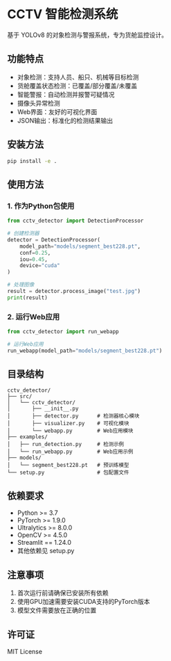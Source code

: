 # CCTV 智能检测系统

基于 YOLOv8 的对象检测与警报系统，专为货舱监控设计。

## 功能特点

- 对象检测：支持人员、船只、机械等目标检测
- 货舱覆盖状态检测：已覆盖/部分覆盖/未覆盖
- 智能警报：自动检测并报警可疑情况
- 摄像头异常检测
- Web界面：友好的可视化界面
- JSON输出：标准化的检测结果输出

## 安装方法

```bash
pip install -e .
```

## 使用方法

### 1. 作为Python包使用

```python
from cctv_detector import DetectionProcessor

# 创建检测器
detector = DetectionProcessor(
    model_path="models/segment_best228.pt",
    conf=0.25,
    iou=0.45,
    device="cuda"
)

# 处理图像
result = detector.process_image("test.jpg")
print(result)
```

### 2. 运行Web应用

```python
from cctv_detector import run_webapp

# 运行Web应用
run_webapp(model_path="models/segment_best228.pt")
```

## 目录结构

```
cctv_detector/
├── src/
│   └── cctv_detector/
│       ├── __init__.py
│       ├── detector.py      # 检测器核心模块
│       ├── visualizer.py    # 可视化模块
│       └── webapp.py        # Web应用模块
├── examples/
│   ├── run_detection.py     # 检测示例
│   └── run_webapp.py        # Web应用示例
├── models/
│   └── segment_best228.pt   # 预训练模型
└── setup.py                 # 包配置文件
```

## 依赖要求

- Python >= 3.7
- PyTorch >= 1.9.0
- Ultralytics >= 8.0.0
- OpenCV >= 4.5.0
- Streamlit == 1.24.0
- 其他依赖见 setup.py

## 注意事项

1. 首次运行前请确保已安装所有依赖
2. 使用GPU加速需要安装CUDA支持的PyTorch版本
3. 模型文件需要放在正确的位置

## 许可证

MIT License 
